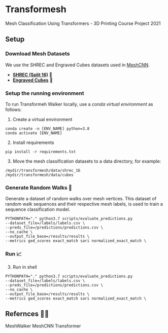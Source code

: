 # Transformesh
Mesh Classification Using Transformers - 3D Printing Course Project 2021

## Setup

### Download Mesh Datasets

We use the SHREC and Engraved Cubes datasets used in [MeshCNN](https://ranahanocka.github.io/MeshCNN/).
* [**SHREC (Split 16)**](https://www.dropbox.com/s/w16st84r6wc57u7/shrec_16.tar.gz) 🐉
* [**Engraved Cubes**](https://www.dropbox.com/s/2bxs5f9g60wa0wr/cubes.tar.gz) 🧊

### Setup the running environment

To run Transformeh Walker locally, use a *conda virtual environment* as follows:

1. Create a virtual environment
```
conda create -n [ENV_NAME] python=3.8
conda activate [ENV_NAME]
```

2. Install requirements
```
pip install -r requirements.txt 
```

3. Move the mesh classification datasets to a data directory, for example:
```
/mydir/transformesh/data/shrec_16
/mydir/transformesh/data/cubes
```

### Generate Random Walks 🤖

Generate a dataset of random walks over mesh vertices. This dataset of random walk sequences and their respective mesh labels, is used to train a sequence classification model.


```
PYTHONPATH="." python3.7 scripts/evaluate_predictions.py 
--dataset_file=/labels/labels.csv \
--preds_file=/predictions/predictions.csv \
--no_cache \
--output_file_base=/results/results \
--metrics ged_scores exact_match sari normalized_exact_match \
```

### Run 📈

3. Run in shell
```
PYTHONPATH="." python3.7 scripts/evaluate_predictions.py 
--dataset_file=/labels/labels.csv \
--preds_file=/predictions/predictions.csv \
--no_cache \
--output_file_base=/results/results \
--metrics ged_scores exact_match sari normalized_exact_match \
```

## Refernces ✍🏽
MeshWalker
MeshCNN
Transformer
